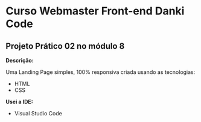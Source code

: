 # Curso Webmaster Front-end Danki Code

## Projeto Prático 02 no módulo 8

**Descrição:**

Uma Landing Page simples, 100% responsiva criada usando as tecnologias:

- HTML
- CSS
  
**Usei a IDE:**

- Visual Studio Code